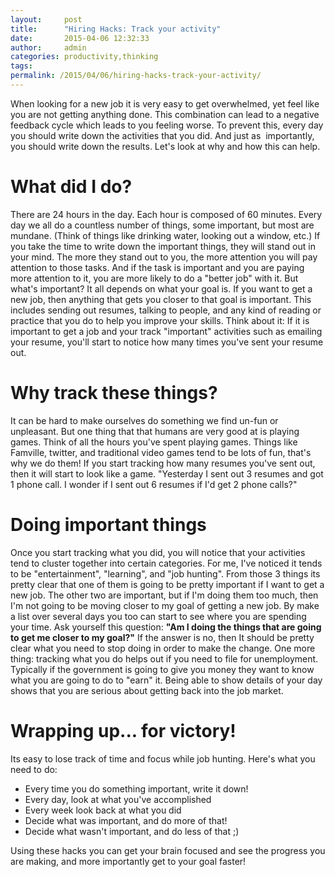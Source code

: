 ```yaml
---
layout:     post
title:      "Hiring Hacks: Track your activity"
date:       2015-04-06 12:32:33
author:     admin
categories: productivity,thinking
tags:  
permalink: /2015/04/06/hiring-hacks-track-your-activity/
---
```

When looking for a new job it is very easy to get overwhelmed, yet feel like you are not getting anything done. This combination can lead to a negative feedback cycle which leads to you feeling worse. To prevent this, every day you should write down the activities that you did. And just as  importantly, you should write down the results. Let's look at why and how this can help. 

# What did I do?

There are 24 hours in the day. Each hour is composed of 60 minutes. Every day we all do a countless number of things, some important, but most are mundane. (Think of things like drinking water, looking out a window, etc.) If you take the time to write down the important things, they will stand out in your mind. The more they stand out to you, the more attention you will pay attention to those tasks. And if the task is important and you are paying more attention to it, you are more likely to do a "better job" with it. But what's important? It all depends on what your goal is. If you want to get a new job, then anything that gets you closer to that goal is important. This includes sending out resumes, talking to people, and any kind of reading or practice that you do to help you improve your skills. Think about it: If it is important to get a job and your track "important" activities such as emailing your resume, you'll start to notice how many times you've sent your resume out. 

# Why track these things?

It can be hard to make ourselves do something we find un-fun or unpleasant. But one thing that that humans are very good at is playing games. Think of all the hours you've spent playing games. Things like Famville, twitter, and traditional video games tend to be lots of fun, that's why we do them! If you start tracking how many resumes you've sent out, then it will start to look like a game. "Yesterday I sent out 3 resumes and got 1 phone call. I wonder if I sent out 6 resumes if I'd get 2 phone calls?" 

# Doing important things

Once you start tracking what you did, you will notice that your activities tend to cluster together into certain categories. For me, I've noticed it tends to be "entertainment", "learning", and "job hunting". From those 3 things its pretty clear that one of them is going to be pretty important if I want to get a new job. The other two are important, but if I'm doing them too much, then I'm not going to be moving closer to my goal of getting a new job. By make a list over several days you too can start to see where you are spending your time. Ask yourself this question: **"Am I doing the things that are going to get me closer to my goal?"** If the answer is no, then It should be pretty clear what you need to stop doing in order to make the change. One more thing: tracking what you do helps out if you need to file for unemployment. Typically if the government is going to give you money they want to know what you are going to do to "earn" it. Being able to show details of your day shows that you are serious about getting back into the job market. 

# Wrapping up... for victory!

Its easy to lose track of time and focus while job hunting. Here's what you need to do: 

  * Every time you do something important, write it down!
  * Every day, look at what you've accomplished
  * Every week look back at what you did
  * Decide what was important, and do more of that!
  * Decide what wasn't important, and do less of that ;)

Using these hacks you can get your brain focused and see the progress you are making, and more importantly get to your goal faster!
